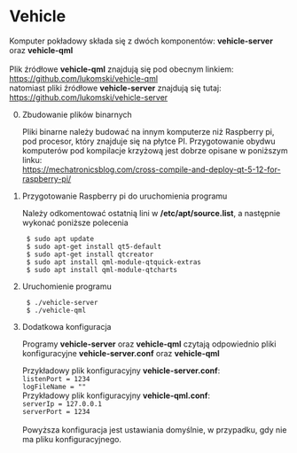 # Vehicle
Komputer pokładowy składa się z dwóch komponentów: <b>vehicle-server</b> oraz <b>vehicle-qml</b> <br><br>
Plik źródłowe <b>vehicle-qml</b> znajdują się pod obecnym linkiem:<br>
https://github.com/lukomski/vehicle-qml<br>
natomiast pliki źródłowe <b>vehicle-server</b> znajdują się tutaj: <br>
https://github.com/lukomski/vehicle-server

0. Zbudowanie plików binarnych

	Pliki binarne należy budować na innym komputerze niż Raspberry pi, pod procesor, który znajduje się na płytce PI.
	Przygotowanie obydwu komputerów pod kompilacje krzyżową jest dobrze opisane w poniższym linku:<br>
	https://mechatronicsblog.com/cross-compile-and-deploy-qt-5-12-for-raspberry-pi/

1. Przygotowanie Raspberry pi do uruchomienia programu

  	Należy odkomentować ostatnią lini w <b>/etc/apt/source.list</b>, a następnie wykonać poniższe polecenia
		
		$ sudo apt update
		$ sudo apt-get install qt5-default
		$ sudo apt-get install qtcreator
		$ sudo apt install qml-module-qtquick-extras                   
		$ sudo apt install qml-module-qtcharts
2. Uruchomienie programu

		$ ./vehicle-server
		$ ./vehicle-qml
		
3. Dodatkowa konfiguracja

	Programy <b>vehicle-server</b> oraz <b>vehicle-qml</b> czytają odpowiednio pliki konfiguracyjne <b>vehicle-server.conf</b> oraz <b>vehicle-qml</b>
	
	Przykładowy plik konfiguracyjny <b>vehicle-server.conf</b>:<br>
		```
		listenPort = 1234
		```<br>
		```
		logFileName = ""
		```<br>
		Przykładowy plik konfiguracyjny <b>vehicle-qml.conf</b>:<br>
		```
		serverIp = 127.0.0.1
		```<br>
		```
		serverPort = 1234
		```<br><br>
		Powyższa konfiguracja jest ustawiania domyślnie, w przypadku, gdy nie ma pliku konfiguracyjnego.

